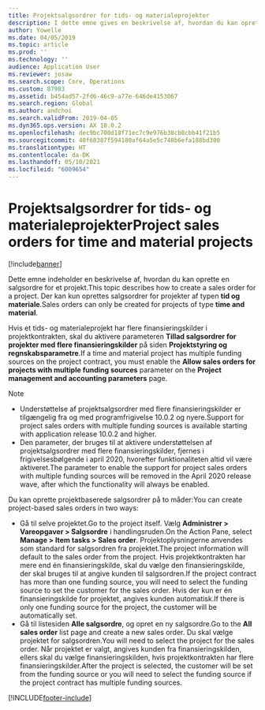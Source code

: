 ```yaml
---
title: Projektsalgsordrer for tids- og materialeprojekter
description: I dette emne gives en beskrivelse af, hvordan du kan oprette projektbaserede salgsordrer for tids- og materialeprojekter.
author: Yowelle
ms.date: 04/05/2019
ms.topic: article
ms.prod: ''
ms.technology: ''
audience: Application User
ms.reviewer: josaw
ms.search.scope: Core, Operations
ms.custom: 87983
ms.assetid: b454ad57-2fd6-46c9-a77e-646de4153067
ms.search.region: Global
ms.author: andchoi
ms.search.validFrom: 2019-04-05
ms.dyn365.ops.version: AX 10.0.2
ms.openlocfilehash: dec9bc700d18f71ec7c9e976b38cb8cbb41f21b5
ms.sourcegitcommit: 40f68387f594180af64a5e5c748b6efa188bd300
ms.translationtype: HT
ms.contentlocale: da-DK
ms.lasthandoff: 05/10/2021
ms.locfileid: "6009654"
---
```

# <a name="project-sales-orders-for-time-and-material-projects"></a><span data-ttu-id="40f80-103">Projektsalgsordrer for tids- og materialeprojekter</span><span class="sxs-lookup"><span data-stu-id="40f80-103">Project sales orders for time and material projects</span></span>

[!include[banner](../includes/banner.md)]

<span data-ttu-id="40f80-104">Dette emne indeholder en beskrivelse af, hvordan du kan oprette en salgsordre for et projekt.</span><span class="sxs-lookup"><span data-stu-id="40f80-104">This topic describes how to create a sales order for a project.</span></span> <span data-ttu-id="40f80-105">Der kan kun oprettes salgsordrer for projekter af typen **tid og materiale**.</span><span class="sxs-lookup"><span data-stu-id="40f80-105">Sales orders can only be created for projects of type **time and material**.</span></span>

<span data-ttu-id="40f80-106">Hvis et tids- og materialeprojekt har flere finansieringskilder i projektkontrakten, skal du aktivere parameteren **Tillad salgsordrer for projekter med flere finansieringskilder** på siden **Projektstyring og regnskabsparametre**.</span><span class="sxs-lookup"><span data-stu-id="40f80-106">If a time and material project has multiple funding sources on the project contract, you must enable the **Allow sales orders for projects with multiple funding sources** parameter on the **Project management and accounting parameters** page.</span></span> 

> [!NOTE]
> - <span data-ttu-id="40f80-107">Understøttelse af projektsalgsordrer med flere finansieringskilder er tilgængelig fra og med programfrigivelse 10.0.2 og nyere.</span><span class="sxs-lookup"><span data-stu-id="40f80-107">Support for project sales orders with multiple funding sources is available starting with application release 10.0.2 and higher.</span></span>
> - <span data-ttu-id="40f80-108">Den parameter, der bruges til at aktivere understøttelsen af projektsalgsordrer med flere finansieringskilder, fjernes i frigivelsesbølgende i april 2020, hvorefter funktionaliteten altid vil være aktiveret.</span><span class="sxs-lookup"><span data-stu-id="40f80-108">The parameter to enable the support for project sales orders with multiple funding sources will be removed in the April 2020 release wave, after which the functionality will always be enabled.</span></span>

<span data-ttu-id="40f80-109">Du kan oprette projektbaserede salgsordrer på to måder:</span><span class="sxs-lookup"><span data-stu-id="40f80-109">You can create project-based sales orders in two ways:</span></span>

- <span data-ttu-id="40f80-110">Gå til selve projektet.</span><span class="sxs-lookup"><span data-stu-id="40f80-110">Go to the project itself.</span></span> <span data-ttu-id="40f80-111">Vælg **Administrer > Vareopgaver > Salgsordre** i handlingsruden.</span><span class="sxs-lookup"><span data-stu-id="40f80-111">On the Action Pane, select **Manage > Item tasks > Sales order**.</span></span> <span data-ttu-id="40f80-112">Projektoplysningerne anvendes som standard for salgsordren fra projektet.</span><span class="sxs-lookup"><span data-stu-id="40f80-112">The project information will default to the sales order from the project.</span></span> <span data-ttu-id="40f80-113">Hvis projektkontrakten har mere end én finansieringskilde, skal du vælge den finansieringskilde, der skal bruges til at angive kunden til salgsordren.</span><span class="sxs-lookup"><span data-stu-id="40f80-113">If the project contract has more than one funding source, you will need to select the funding source to set the customer for the sales order.</span></span> <span data-ttu-id="40f80-114">Hvis der kun er én finansieringskilde for projektet, angives kunden automatisk.</span><span class="sxs-lookup"><span data-stu-id="40f80-114">If there is only one funding source for the project, the customer will be automatically set.</span></span>
- <span data-ttu-id="40f80-115">Gå til listesiden **Alle salgsordre**, og opret en ny salgsordre.</span><span class="sxs-lookup"><span data-stu-id="40f80-115">Go to the **All sales order** list page and create a new sales order.</span></span> <span data-ttu-id="40f80-116">Du skal vælge projektet for salgsordren.</span><span class="sxs-lookup"><span data-stu-id="40f80-116">You will need to select the project for the sales order.</span></span> <span data-ttu-id="40f80-117">Når projektet er valgt, angives kunden fra finansieringskilden, ellers skal du vælge finansieringskilden, hvis projektkontrakten har flere finansieringskilder.</span><span class="sxs-lookup"><span data-stu-id="40f80-117">After the project is selected, the customer will be set from the funding source or you will need to select the funding source if the project contract has multiple funding sources.</span></span>



[!INCLUDE[footer-include](../includes/footer-banner.md)]